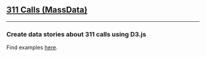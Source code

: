 ## <a href="https://data.mass.gov/browse?q=311&sortBy=relevance&utf8=%E2%9C%93">311 Calls (MassData)</a>

---

### Create data stories about 311 calls using D3.js

Find examples <a href="http://www.mass.gov/opendata/#/#develop">here</a>.

